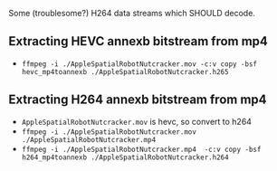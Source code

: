 Some (troublesome?) H264 data streams which SHOULD decode.

Extracting HEVC annexb bitstream from mp4
----------
- `ffmpeg -i ./AppleSpatialRobotNutcracker.mov -c:v copy -bsf hevc_mp4toannexb ./AppleSpatialRobotNutcracker.h265`


Extracting H264 annexb bitstream from mp4
----------
- `AppleSpatialRobotNutcracker.mov` is hevc, so convert to h264
- `ffmpeg -i ./AppleSpatialRobotNutcracker.mov ./AppleSpatialRobotNutcracker.mp4`
- `ffmpeg -i ./AppleSpatialRobotNutcracker.mp4  -c:v copy -bsf h264_mp4toannexb ./AppleSpatialRobotNutcracker.h264`
